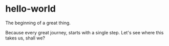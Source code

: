 # hello-world
The beginning of a great thing.

Because every great journey, starts with a single step. Let's see where this takes us, shall we?

